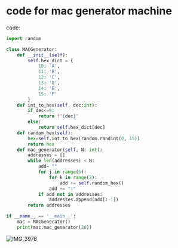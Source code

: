 # code for mac generator machine

code:

```.py
import random

class MACGenerator:
    def __init__(self):
        self.hex_dict = {
            10: 'A',
            11: 'B',
            12: 'C',
            13: 'D',
            14: 'E',
            15: 'F'
        }
    def int_to_hex(self, dec:int):
        if dec<=9:
            return f"{dec}"
        else:
            return self.hex_dict[dec]
    def random_hex(self):
        hex=self.int_to_hex(random.randint(0, 15))
        return hex
    def mac_generator(self, N: int):
        addresses = []
        while len(addresses) < N:
            add= ""
            for j in range(6):
                for k in range(2):
                    add += self.random_hex()
                add += ":"
            if add not in addresses:
                addresses.append(add[:-1])
        return addresses

if __name__ == '__main__':
    mac = MACGenerator()
    print(mac.mac_generator(20))
```
![IMG_3976](https://github.com/idrlykforeal/year_2/assets/100017195/9a2719a8-e164-45d6-ae64-6847896e30e0)

